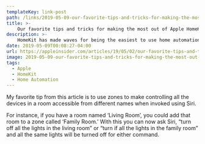 ```yaml
---
templateKey: link-post
path: /links/2019-05-09-our-favorite-tips-and-tricks-for-making-the-most-out-of-apple-homekit
title: >-
    Our favorite tips and tricks for making the most out of Apple HomeKit
description: >-
    HomeKit has made waves for being the easiest to use home automation platform, while still being extremely powerful. These are AppleInsider's top tips you may not know for getting the most out of your HomeKit setup.
date: 2019-05-09T00:08:27-04:00
url: https://appleinsider.com/articles/19/05/02/our-favorite-tips-and-tricks-for-making-the-most-out-of-apple-homekit
image: 2019-05-09-our-favorite-tips-and-tricks-for-making-the-most-out-of-apple-homekit.jpeg
tags:
  - Apple
  - HomeKit
  - Home Automation
---
```

My favorite tip from this article is to use zones to make controlling all the devices in a room accessible from different names when invoked using Siri.

For instance, if you have a room named ‘Living Room’, you could add that room to a zone called ‘Family Room.’  With this you can now ask Siri, “turn off all the lights in the living room” or “turn if all the lights in the family room” and all the same lights will be turned off for either command.